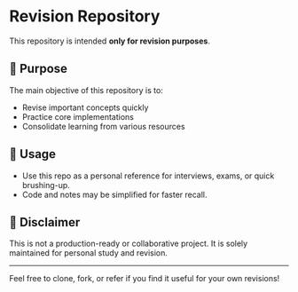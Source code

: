 # Revision Repository

This repository is intended **only for revision purposes**.

## 📌 Purpose

The main objective of this repository is to:

* Revise important concepts quickly
* Practice core implementations
* Consolidate learning from various resources

## 🧠 Usage

* Use this repo as a personal reference for interviews, exams, or quick brushing-up.
* Code and notes may be simplified for faster recall.

## 🚫 Disclaimer

This is not a production-ready or collaborative project. It is solely maintained for personal study and revision.

---

Feel free to clone, fork, or refer if you find it useful for your own revisions!
